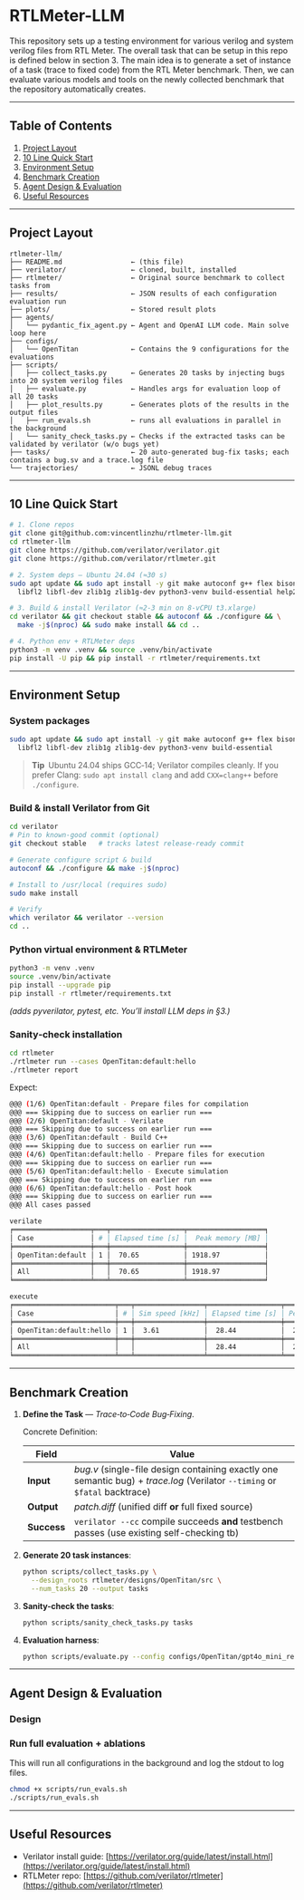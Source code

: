 # RTLMeter-LLM

This repository sets up a testing environment for various verilog and system verilog files from RTL Meter. The overall task that can be setup in this repo is defined below in section 3. The main idea is to generate a set of instance of a task (trace to fixed code) from the RTL Meter benchmark. Then, we can evaluate various models and tools on the newly collected benchmark that the repository automatically creates. 

---

## Table of Contents

1. [Project Layout](#project-layout)  
2. [10 Line Quick Start](#10-line-quick-start)  
3. [Environment Setup](#environment-setup)  
4. [Benchmark Creation](#benchmark-creation)  
5. [Agent Design & Evaluation](#agent-design--evaluation)  
6. [Useful Resources](#useful-resources)

---

## Project Layout

```
rtlmeter-llm/
├── README.md                 ← (this file)
├── verilator/                ← cloned, built, installed
├── rtlmeter/                 ← Original source benchmark to collect tasks from
├── results/                  ← JSON results of each configuration evaluation run
├── plots/                    ← Stored result plots
├── agents/
│   └── pydantic_fix_agent.py ← Agent and OpenAI LLM code. Main solve loop here
├── configs/
│   └── OpenTitan             ← Contains the 9 configurations for the evaluations
├── scripts/
│   ├── collect_tasks.py      ← Generates 20 tasks by injecting bugs into 20 system verilog files
│   ├── evaluate.py           ← Handles args for evaluation loop of all 20 tasks
│   ├── plot_results.py       ← Generates plots of the results in the output files
│   ├── run_evals.sh          ← runs all evaluations in parallel in the background
│   └── sanity_check_tasks.py ← Checks if the extracted tasks can be validated by verilator (w/o bugs yet)
├── tasks/                    ← 20 auto‑generated bug‑fix tasks; each contains a bug.sv and a trace.log file
└── trajectories/             ← JSONL debug traces
```

---

## 10 Line Quick Start

```bash
# 1. Clone repos
git clone git@github.com:vincentlinzhu/rtlmeter-llm.git
cd rtlmeter-llm
git clone https://github.com/verilator/verilator.git
git clone https://github.com/verilator/rtlmeter.git

# 2. System deps — Ubuntu 24.04 (≈30 s)
sudo apt update && sudo apt install -y git make autoconf g++ flex bison \
  libfl2 libfl-dev zlib1g zlib1g-dev python3-venv build-essential help2man

# 3. Build & install Verilator (≈2‑3 min on 8‑vCPU t3.xlarge)
cd verilator && git checkout stable && autoconf && ./configure && \
  make -j$(nproc) && sudo make install && cd ..

# 4. Python env + RTLMeter deps
python3 -m venv .venv && source .venv/bin/activate
pip install -U pip && pip install -r rtlmeter/requirements.txt

```

---

## Environment Setup

### System packages

```bash
sudo apt update && sudo apt install -y git make autoconf g++ flex bison \
  libfl2 libfl-dev zlib1g zlib1g-dev python3-venv build-essential
```

> **Tip** Ubuntu 24.04 ships GCC‑14; Verilator compiles cleanly. If you prefer Clang:
> `sudo apt install clang` and add `CXX=clang++` before `./configure`.

### Build & install Verilator from Git

```bash
cd verilator
# Pin to known‑good commit (optional)
git checkout stable   # tracks latest release‑ready commit

# Generate configure script & build
autoconf && ./configure && make -j$(nproc)

# Install to /usr/local (requires sudo)
sudo make install

# Verify
which verilator && verilator --version
cd ..
```

### Python virtual environment & RTLMeter

```bash
python3 -m venv .venv
source .venv/bin/activate
pip install --upgrade pip
pip install -r rtlmeter/requirements.txt
```

*(adds pyverilator, pytest, etc.  You’ll install LLM deps in §3.)*

### Sanity‑check installation

```bash
cd rtlmeter
./rtlmeter run --cases OpenTitan:default:hello
./rtlmeter report
```

Expect:
```bash 
@@@ (1/6) OpenTitan:default - Prepare files for compilation
@@@ === Skipping due to success on earlier run ===
@@@ (2/6) OpenTitan:default - Verilate
@@@ === Skipping due to success on earlier run ===
@@@ (3/6) OpenTitan:default - Build C++
@@@ === Skipping due to success on earlier run ===
@@@ (4/6) OpenTitan:default:hello - Prepare files for execution
@@@ === Skipping due to success on earlier run ===
@@@ (5/6) OpenTitan:default:hello - Execute simulation
@@@ === Skipping due to success on earlier run ===
@@@ (6/6) OpenTitan:default:hello - Post hook
@@@ === Skipping due to success on earlier run ===
@@@ All cases passed

verilate
╒═══════════════════╤═══╤══════════════════╤═══════════════════╕
│ Case              │ # │ Elapsed time [s] │  Peak memory [MB] │
╞═══════════════════╪═══╪══════════════════╪═══════════════════╡
│ OpenTitan:default │ 1 │  70.65           │ 1918.97           │
╞═══════════════════╪═══╪══════════════════╪═══════════════════╡
│ All               │   │  70.65           │ 1918.97           │
╘═══════════════════╧═══╧══════════════════╧═══════════════════╛

execute
╒═════════════════════════╤═══╤═════════════════╤══════════════════╤══════════════════╕
│ Case                    │ # │ Sim speed [kHz] │ Elapsed time [s] │ Peak memory [MB] │
╞═════════════════════════╪═══╪═════════════════╪══════════════════╪══════════════════╡
│ OpenTitan:default:hello │ 1 │  3.61           │  28.44           │  23.68           │
╞═════════════════════════╪═══╪═════════════════╪══════════════════╪══════════════════╡
│ All                     │   │                 │  28.44           │  23.68           │
╘═════════════════════════╧═══╧═════════════════╧══════════════════╧══════════════════╛
```

---

## Benchmark Creation

1. **Define the Task** — *Trace‑to‑Code Bug‑Fixing*.
  
    Concrete Definition:

    | Field       | Value                                                                                                                       |
    | ----------- | --------------------------------------------------------------------------------------------------------------------------- |
    | **Input**   | *bug.v* (single-file design containing exactly one semantic bug) + *trace.log* (Verilator `--timing` or `$fatal` backtrace) |
    | **Output**  | *patch.diff* (unified diff **or** full fixed source)                                                                        |
    | **Success** | `verilator --cc` compile succeeds **and** testbench passes (use existing self-checking tb)                                  |


2. **Generate 20 task instances**:

   ```bash
   python scripts/collect_tasks.py \
     --design_roots rtlmeter/designs/OpenTitan/src \
     --num_tasks 20 --output tasks
   ```

3. **Sanity-check the tasks**:

   ```bash
   python scripts/sanity_check_tasks.py tasks
   ```

4. **Evaluation harness**:

   ```bash
   python scripts/evaluate.py --config configs/OpenTitan/gpt4o_mini_refine_tool.json
   ```

---

## Agent Design & Evaluation

### Design



### Run full evaluation + ablations

This will run all configurations in the background and log the stdout to log files. 

```bash
chmod +x scripts/run_evals.sh
./scripts/run_evals.sh
```

---

## Useful Resources

* Verilator install guide: [https://verilator.org/guide/latest/install.html](https://verilator.org/guide/latest/install.html)
* RTLMeter repo: [https://github.com/verilator/rtlmeter](https://github.com/verilator/rtlmeter)
